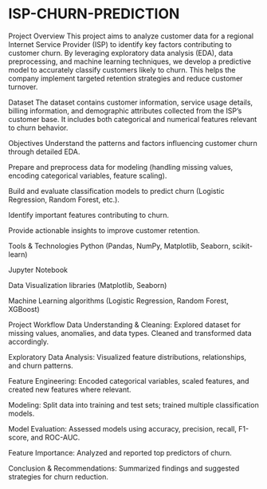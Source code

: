 # ISP-CHURN-PREDICTION
Project Overview
This project aims to analyze customer data for a regional Internet Service Provider (ISP) to identify key factors contributing to customer churn. By leveraging exploratory data analysis (EDA), data preprocessing, and machine learning techniques, we develop a predictive model to accurately classify customers likely to churn. This helps the company implement targeted retention strategies and reduce customer turnover.

Dataset
The dataset contains customer information, service usage details, billing information, and demographic attributes collected from the ISP’s customer base. It includes both categorical and numerical features relevant to churn behavior.

Objectives
Understand the patterns and factors influencing customer churn through detailed EDA.

Prepare and preprocess data for modeling (handling missing values, encoding categorical variables, feature scaling).

Build and evaluate classification models to predict churn (Logistic Regression, Random Forest, etc.).

Identify important features contributing to churn.

Provide actionable insights to improve customer retention.

Tools & Technologies
Python (Pandas, NumPy, Matplotlib, Seaborn, scikit-learn)

Jupyter Notebook

Data Visualization libraries (Matplotlib, Seaborn)

Machine Learning algorithms (Logistic Regression, Random Forest, XGBoost)

Project Workflow
Data Understanding & Cleaning: Explored dataset for missing values, anomalies, and data types. Cleaned and transformed data accordingly.

Exploratory Data Analysis: Visualized feature distributions, relationships, and churn patterns.

Feature Engineering: Encoded categorical variables, scaled features, and created new features where relevant.

Modeling: Split data into training and test sets; trained multiple classification models.

Model Evaluation: Assessed models using accuracy, precision, recall, F1-score, and ROC-AUC.

Feature Importance: Analyzed and reported top predictors of churn.

Conclusion & Recommendations: Summarized findings and suggested strategies for churn reduction.
